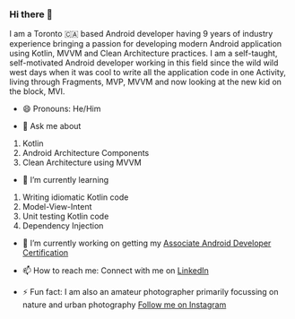 ### Hi there 👋

I am a Toronto 🇨🇦 based Android developer having 9 years of industry experience bringing a passion for developing modern Android application using Kotlin, MVVM and Clean Architecture practices. I am a self-taught, self-motivated Android developer working in this field since the wild wild west days when it was cool to write all the application code in one Activity, living through Fragments, MVP, MVVM and now looking at the new kid on the block, MVI. 

- 😄 Pronouns:
He/Him

- 💬 Ask me about
1. Kotlin
2. Android Architecture Components
3. Clean Architecture using MVVM

- 🌱 I’m currently learning
1. Writing idiomatic Kotlin code
2. Model-View-Intent
3. Unit testing Kotlin code
4. Dependency Injection

- 🔭 I’m currently working on getting my [Associate Android Developer Certification](https://developers.google.com/certification/associate-android-developer/study-guide)


- 📫 How to reach me: 
Connect with me on [LinkedIn](https://www.linkedin.com/in/prasannajeet/)


- ⚡ Fun fact:
I am also an amateur photographer primarily focussing on nature and urban photography [Follow me on Instagram](https://www.instagram.com/prasan.photos/)

<!--
**prasannajeet/prasannajeet** is a ✨ _special_ ✨ repository because its `README.md` (this file) appears on your GitHub profile.

Here are some ideas to get you started:

- 🔭 I’m currently working on ...
- 🌱 I’m currently learning ...
- 👯 I’m looking to collaborate on ...
- 🤔 I’m looking for help with ...
- 💬 Ask me about ...
- 📫 How to reach me: ...
- 😄 Pronouns: ...
- ⚡ Fun fact: ...
-->
